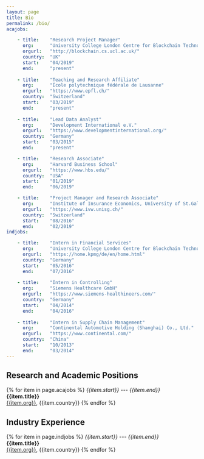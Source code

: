 ```yaml
---
layout: page
title: Bio
permalink: /bio/
acajobs:

    - title:    "Research Project Manager"
      org:      "University College London Centre for Blockchain Technologies"
      orgurl:   "http://blockchain.cs.ucl.ac.uk/"
      country:  "UK"
      start:    "04/2019"
      end:      "present"
    
    - title:    "Teaching and Research Affiliate"
      org:      "École polytechnique fédérale de Lausanne"
      orgurl:   "https://www.epfl.ch/"
      country:  "Switzerland"
      start:    "03/2019"
      end:      "present"
    
    - title:    "Lead Data Analyst"
      org:      "Development International e.V."
      orgurl:   "https://www.developmentinternational.org/"
      country:  "Germany"
      start:    "03/2015"
      end:      "present"

    - title:    "Research Associate"
      org:      "Harvard Business School"
      orgurl:   "https://www.hbs.edu/"
      country:  "USA"
      start:    "01/2019"
      end:      "06/2019"

    - title:    "Project Manager and Research Associate"
      org:      "Institute of Insurance Economics, University of St.Gallen"
      orgurl:   "https://www.ivw.unisg.ch/"
      country:  "Switzerland"
      start:    "08/2016"
      end:      "02/2019"
indjobs:

    - title:    "Intern in Financial Services"
      org:      "University College London Centre for Blockchain Technologies"
      orgurl:   "https://home.kpmg/de/en/home.html"
      country:  "Germany"
      start:    "05/2016"
      end:      "07/2016"
    
    - title:    "Intern in Controlling"
      org:      "Siemens Healthcare GmbH"
      orgurl:   "https://www.siemens-healthineers.com/"
      country:  "Germany"
      start:    "04/2014"
      end:      "04/2016"
    
    - title:    "Intern in Supply Chain Management"
      org:      "Continental Automotive Holding (Shanghai) Co., Ltd."
      orgurl:   "https://www.continental.com/"
      country:  "China"
      start:    "10/2013"
      end:      "03/2014"
---
```


## Research and Academic Positions

<!-- {% assign thumbnail="left" %} -->

{% for item in page.acajobs %}
*{{item.start}} --- {{item.end}}*
<br />
**{{item.title}}**
<br />
[{{item.org}}]({{item.orgurl}}), {{item.country}}
{% endfor %}

## Industry Experience

<!-- {% assign thumbnail="left" %} -->

{% for item in page.indjobs %}
*{{item.start}} --- {{item.end}}*
<br />
**{{item.title}}**
<br />
[{{item.org}}]({{item.orgurl}}), {{item.country}}
{% endfor %}


<!-- Download [PDF version](http://nitens.org/img/cvtex/cv_template_xetex_caslon.pdf). The PDF should be embedded underneath -- uses Google Docs for embedding and works if the PDF is on dropbox. Works sporadically if PDF is elsewhere too.

{% include embedpdf.html source="http://nitens.org/img/cvtex/cv_template_xetex_caslon.pdf" width=100 height=800 %} -->

